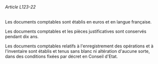###### Article L123-22

Les documents comptables sont établis en euros et en langue française.

Les documents comptables et les pièces justificatives sont conservés pendant dix ans.

Les documents comptables relatifs à l'enregistrement des opérations et à l'inventaire sont établis et tenus sans blanc ni altération d'aucune sorte, dans des conditions fixées par décret en Conseil d'Etat.


